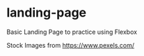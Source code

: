 # landing-page

Basic Landing Page to practice using Flexbox

Stock Images from https://www.pexels.com/